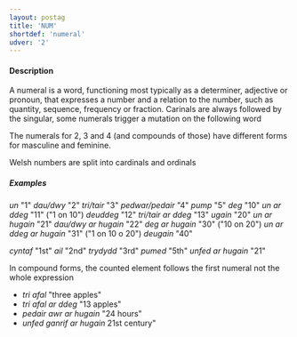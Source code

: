 ```yaml
---
layout: postag
title: 'NUM'
shortdef: 'numeral'
udver: '2'
---
```


#### Description

A numeral is a word, functioning most typically as a determiner, adjective or pronoun, that expresses a number and a relation to the number, such as quantity, sequence, frequency or fraction.
Carinals are always followed by the singular, some numerals trigger a mutation on the following word

The numerals for 2, 3 and 4 (and compounds of those) have different forms for masculine and feminine.


Welsh numbers are split into cardinals and ordinals

##### Examples

_un_ "1"
_dau/dwy_ "2"
_tri/tair_ "3"
_pedwar/pedair_ "4"
_pump_ "5"
_deg_ "10"
_un ar ddeg_ "11" ("1 on 10")
_deuddeg_ "12"
_tri/tair ar ddeg_ "13"
_ugain_ "20"
_un ar hugain_ "21"
_dau/dwy ar hugain_ "22"
_deg ar hugain_ "30" ("10 on 20")
_un ar ddeg ar hugain_ "31" ("1 on 10 o 20")
_deugain_ "40"

_cyntaf_ "1st"
_ail_ "2nd"
_trydydd_ "3rd"
_pumed_ "5th"
_unfed ar hugain_ "21"

In compound forms, the counted element follows the first numeral not the whole expression

* _tri afal_ "three apples"
* _tri afal ar ddeg_ "13 apples"
* _pedair awr ar hugain_ "24 hours"
* _unfed ganrif ar hugain_ 21st century"

<!-- Interlanguage links updated Pá kvě 14 11:08:21 CEST 2021 -->
